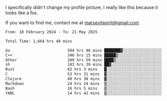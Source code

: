 I specifically didn't change my profile picture, I really like this because it looks like a fox.

If you want to find me, contact me at marsevilspirit@gmail.com

<!--START_SECTION:waka-->

```txt
From: 18 February 2024 - To: 21 May 2025

Total Time: 1,664 hrs 48 mins

Go                         504 hrs 46 mins ███████▓░░░░░░░░░░░░░░░░░   30.32 %
C++                        346 hrs 15 mins █████▒░░░░░░░░░░░░░░░░░░░   20.80 %
Other                      289 hrs 59 mins ████▒░░░░░░░░░░░░░░░░░░░░   17.42 %
sh                         183 hrs 39 mins ██▓░░░░░░░░░░░░░░░░░░░░░░   11.03 %
Rust                       62 hrs 3 mins   █░░░░░░░░░░░░░░░░░░░░░░░░   03.73 %
C                          53 hrs 31 mins  ▓░░░░░░░░░░░░░░░░░░░░░░░░   03.21 %
Clojure                    40 hrs 38 mins  ▓░░░░░░░░░░░░░░░░░░░░░░░░   02.44 %
Markdown                   24 hrs 24 mins  ▒░░░░░░░░░░░░░░░░░░░░░░░░   01.47 %
Bash                       16 hrs 5 mins   ▒░░░░░░░░░░░░░░░░░░░░░░░░   00.97 %
YAML                       14 hrs 42 mins  ▒░░░░░░░░░░░░░░░░░░░░░░░░   00.88 %
```

<!--END_SECTION:waka-->
